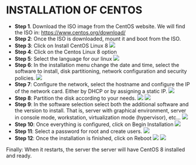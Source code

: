 # INSTALLATION OF CENTOS
* **Step 1**. Download the ISO image from the CentOS website. We will find the ISO in:
https://www.centos.org/download/
* **Step 2**: Once the ISO is downloaded, mount it and boot from the ISO.
* **Step 3**: Click on Install CentOS Linux 8
![](https://i.imgur.com/9Iw8wCC.png)
* **Step 4**: Click on the Centos Linux 8 option
* **Step 5**: Select the language for our linux
![](https://i.imgur.com/S2dO3TS.png)
* **Step 6**: In the installation menu change the date and time, select the software to install, disk partitioning, network configuration and security policies.
![](https://i.imgur.com/4luSaw7.png)
* **Step 7**: Configure the network, select the hostname and configure the IP of the network card. Either by DHCP or by assigning a static IP.
![](https://i.imgur.com/Q3ZIkb6.png)
* **Step 8**: Partition the disk according to your needs.
![](https://i.imgur.com/UVPHBNs.png)
![](https://i.imgur.com/YrCoHCw.png)
* **Step 9**: In the software selection select both the additional software and the version to install. That is, server with graphical environment, server in console mode, workstation, virtualization mode (hypervisor), etc...
![](https://i.imgur.com/43C6itb.png)
* **Step 10**: Once everything is configured, click on Begin Installation
![](https://i.imgur.com/bAZgdEU.png)
* **Step 11**: Select a password for root and create users.
![](https://i.imgur.com/pOa876y.png)
* **Step 12**: Once the installation is finished, click on Reboot
![](https://i.imgur.com/RjJDXcO.png)
![](https://i.imgur.com/hoiIamF.png)

Finally:  When it restarts, the server the server will have CentOS 8 installed and ready.

